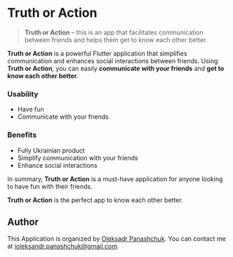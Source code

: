 # Truth or Action

> **Truth or Action** – this is an app that facilitates communication between friends and helps them get to know each other better.

**Truth or Action** is a powerful Flutter application that simplifies communication and enhances social interactions between friends. Using **Truth or Action**, you can easily **communicate with your friends** and **get to know each other better**.

### Usability

- Have fun
- Communicate with your friends

### Benefits

- Fully Ukrainian product
- Simplify communication with your friends
- Enhance social interactions

In summary, **Truth or Action** is a must-have application for anyone looking to have fun with their friends.

**Truth or Action** is the perfect app to know each other better.

## Author

This Application is organized by [Oleksadr Panashchuk](https://github.com/oleksandr-panashchuk). You can contact me at <ioleksandr.panashchuk@gmail.com>.
